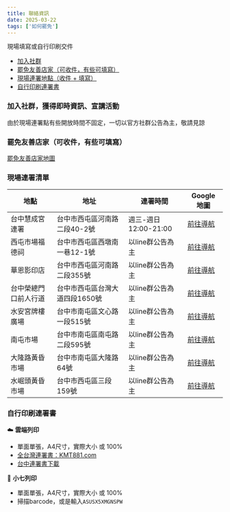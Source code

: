```yaml
---
title: 聯絡資訊
date: 2025-03-22
tags: ['如何罷免']
---
```

<CustomH1>現場填寫或自行印刷交件</CustomH1>

- [加入社群](#line)
- [罷免友善店家（可收件，有些可填寫）](#friendly)
- [現場連署地點（收件 + 填寫）](#list)
- [自行印刷連署書](#print)

### 加入社群，獲得即時資訊、宣講活動

<p id="line"></p>
由於現場連署點有些開放時間不固定，一切以官方社群公告為主，敬請見諒
<ImageModal thumbnailSrc="/image/line-code.png" fullSrc="/image/line-code.png" alt="line帳號取得即時資訊"/>

### 罷免友善店家（可收件，有些可填寫）
<p id="friendly"></p>

[罷免友善店家地圖](https://maps.app.goo.gl/KHBHF6FiDK7AEKC69)

### 現場連署清單
<p id="list"></p>

| 地點 | 地址 | 連署時間 | Google 地圖 |
|------|------|------------|-------------|
| 台中慧成宮連署 | 台中市西屯區河南路二段40-2號 | 週三-週日 12:00-21:00 | [前往導航](https://www.google.com/maps/search/?api=1&query=台中市西屯區河南路二段40-2號) |
| 西屯市場福德祠 | 台中市西屯區西墩南一巷12-1號 | 以line群公告為主 | [前往導航](https://www.google.com/maps/search/?api=1&query=台中市西屯區西墩南一巷12-1號) |
| 華恩影印店 | 台中市西屯區河南路二段355號 | 以line群公告為主 | [前往導航](https://www.google.com/maps/search/?api=1&query=台中市西屯區河南路二段355號) |
| 台中榮總門口前人行道 | 台中市西屯區台灣大道四段1650號 | 以line群公告為主 | [前往導航](https://www.google.com/maps/search/?api=1&query=台中市西屯區台灣大道四段1650號) |
| 水安宮牌樓廣場 | 台中市南屯區文心路一段515號 | 以line群公告為主 | [前往導航](https://www.google.com/maps/search/?api=1&query=台中市南屯區文心路一段515號) |
| 南屯市場 | 台中市南屯區南屯路二段595號 | 以line群公告為主 | [前往導航](https://www.google.com/maps/search/?api=1&query=台中市南屯區南屯路二段595號) |
| 大隆路黃昏市場 | 台中市南屯區大隆路64號 | 以line群公告為主 | [前往導航](https://www.google.com/maps/search/?api=1&query=台中市南屯區大隆路64號) |
| 水崛頭黃昏市場 | 台中市西屯區三段159號 | 以line群公告為主 | [前往導航](https://www.google.com/maps/search/?api=1&query=台中市西屯區三段159號) |

### 自行印刷連署書
<p id="print"></p>

☁️ **雲端列印**
- 單面單張，A4尺寸，實際大小 或 100%
- [全台灣連署書：KMT881.com](https://linktr.ee/1stpetition)
- [台中連署書下載](https://linktr.ee/bababa.taichung?utm_source=linktree_admin_share)

🏪 **小七列印**
- 單面單張，A4尺寸，實際大小 或 100%
- 掃描barcode，或是輸入`ASUSX5XMGNSPW`
<ImageModal thumbnailSrc="/image/action/recall-letter-2.jpg" fullSrc="/image/action/recall-letter-2.jpg" alt="連署書下載QR code"/>



